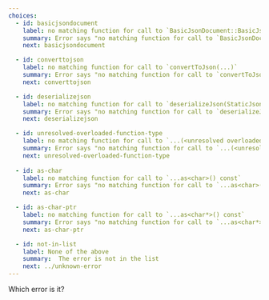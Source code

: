 ```yaml
---
choices:
  - id: basicjsondocument
    label: no matching function for call to `BasicJsonDocument::BasicJsonDocument()`
    summary: Error says "no matching function for call to `BasicJsonDocument::BasicJsonDocument()`"
    next: basicjsondocument

  - id: converttojson
    label: no matching function for call to `convertToJson(...)`
    summary: Error says "no matching function for call to `convertToJson(...)`"
    next: converttojson

  - id: deserializejson
    label: no matching function for call to `deserializeJson(StaticJsonDocument<200> (&)(), ...)`
    summary: Error says "no matching function for call to `deserializeJson(StaticJsonDocument<200> (&)(), ...)`"
    next: deserializejson

  - id: unresolved-overloaded-function-type
    label: no matching function for call to `...(<unresolved overloaded function type>)`
    summary: Error says "no matching function for call to `...(<unresolved overloaded function type>)`"
    next: unresolved-overloaded-function-type
  
  - id: as-char
    label: no matching function for call to `...as<char>() const`
    summary: Error says "no matching function for call to `...as<char>()` const"
    next: as-char

  - id: as-char-ptr
    label: no matching function for call to `...as<char*>() const`
    summary: Error says "no matching function for call to `...as<char*>()` const"
    next: as-char-ptr

  - id: not-in-list
    label: None of the above
    summary:  The error is not in the list
    next: ../unknown-error
---
```


Which error is it?